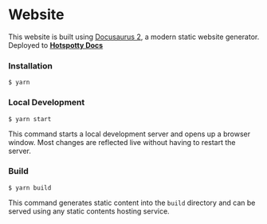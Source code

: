 # Website

This website is built using [Docusaurus 2](https://docusaurus.io/), a modern static website generator.
Deployed to **[Hotspotty Docs](https://docs.hotspotty.net/)**

### Installation

```
$ yarn
```

### Local Development

```
$ yarn start
```

This command starts a local development server and opens up a browser window. Most changes are reflected live without having to restart the server.

### Build

```
$ yarn build
```

This command generates static content into the `build` directory and can be served using any static contents hosting service.